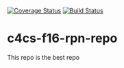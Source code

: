 [![Coverage Status](https://coveralls.io/repos/github/anksh/c4cs-f16-rpn-repo/badge.svg?branch=master)](https://coveralls.io/github/anksh/c4cs-f16-rpn-repo?branch=master)
[![Build Status](https://travis-ci.org/anksh/c4cs-f16-rpn-repo.svg?branch=master)](https://travis-ci.org/anksh/c4cs-f16-rpn-repo?branch=master)

# c4cs-f16-rpn-repo
This repo is the best repo
